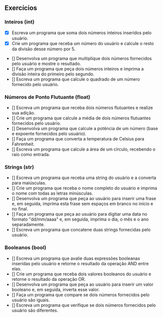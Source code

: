 ## Exercícios
### Inteiros (int)

- [X] Escreva um programa que soma dois números inteiros inseridos pelo usuário.
- [X] Crie um programa que receba um número do usuário e calcule o resto da divisão desse número por 5.
- [] Desenvolva um programa que multiplique dois números fornecidos pelo usuário e mostre o resultado.
- [] Faça um programa que peça dois números inteiros e imprima a divisão inteira do primeiro pelo segundo.
- [] Escreva um programa que calcule o quadrado de um número fornecido pelo usuário.

### Números de Ponto Flutuante (float)
- [] Escreva um programa que receba dois números flutuantes e realize sua adição.
- [] Crie um programa que calcule a média de dois números flutuantes fornecidos pelo usuário.
- [] Desenvolva um programa que calcule a potência de um número (base e expoente fornecidos pelo usuário).
- [] Faça um programa que converta a temperatura de Celsius para Fahrenheit.
- [] Escreva um programa que calcule a área de um círculo, recebendo o raio como entrada.

### Strings (str)
- [] Escreva um programa que receba uma string do usuário e a converta para maiúsculas.
- [] Crie um programa que receba o nome completo do usuário e imprima o nome com todas as letras minúsculas.
- [] Desenvolva um programa que peça ao usuário para inserir uma frase e, em seguida, imprima esta frase sem espaços em branco no início e no final.
- [] Faça um programa que peça ao usuário para digitar uma data no formato "dd/mm/aaaa" e, em seguida, imprima o dia, o mês e o ano separadamente.
- [] Escreva um programa que concatene duas strings fornecidas pelo usuário.

### Booleanos (bool)
- [] Escreva um programa que avalie duas expressões booleanas inseridas pelo usuário e retorne o resultado da operação AND entre elas.
- [] Crie um programa que receba dois valores booleanos do usuário e retorne o resultado da operação OR.
- [] Desenvolva um programa que peça ao usuário para inserir um valor booleano e, em seguida, inverta esse valor.
- [] Faça um programa que compare se dois números fornecidos pelo usuário são iguais.
- [] Escreva um programa que verifique se dois números fornecidos pelo usuário são diferentes.